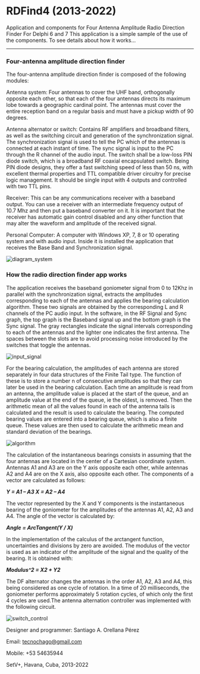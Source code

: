 <H1>RDFind4 (2013-2022)</H1>

Application and components for Four Antenna Amplitude Radio Direction Finder
For Delphi 6 and 7
This application is a simple sample of the use of the components.
To see details about how it works...

______________________________________

<H3>Four-antenna amplitude direction finder</H3>
The four-antenna amplitude direction finder is composed of the following modules:

Antenna system: Four antennas to cover the UHF band, orthogonally opposite each other, so that each of the four antennas directs its maximum lobe towards a geographic cardinal point. The antennas must cover the entire reception band on a regular basis and must have a pickup width of 90 degrees.

Antenna alternator or switch: Contains RF amplifiers and broadband filters, as well as the switching circuit and generation of the synchronization signal. The synchronization signal is used to tell the PC which of the antennas is connected at each instant of time. The sync signal is input to the PC through the R channel of the audio input. The switch shall be a low-loss PIN diode switch, which is a broadband RF coaxial encapsulated switch. Being PIN diode designs, they offer a fast switching speed of less than 50 ns, with excellent thermal properties and TTL compatible driver circuitry for precise logic management. It should be single input with 4 outputs and controlled with two TTL pins.

Receiver: This can be any communications receiver with a baseband output. You can use a receiver with an intermediate frequency output of 10.7 Mhz and then put a baseband converter on it. It is important that the receiver has automatic gain control disabled and any other function that may alter the waveform and amplitude of the received signal.

Personal Computer: A computer with Windows XP, 7, 8 or 10 operating system and with audio input. Inside it is installed the application that receives the Base Band and Synchronization signal.

![diagram_system](https://user-images.githubusercontent.com/59070402/151721919-c2fd2e22-25ec-4e57-854d-ecb813ac8d49.png)

<H3>How the radio direction finder app works</H3>
The application receives the baseband goniometer signal from 0 to 12Khz in parallel with the synchronization signal, extracts the amplitudes corresponding to each of the antennas and applies the bearing calculation algorithm. These two signals are obtained by the corresponding L and R channels of the PC audio input.
In the software, in the RF Signal and Sync graph, the top graph is the Baseband signal up and the bottom graph is the Sync signal. The gray rectangles indicate the signal intervals corresponding to each of the antennas and the lighter one indicates the first antenna. The spaces between the slots are to avoid processing noise introduced by the switches that toggle the antennas.

![input_signal](https://user-images.githubusercontent.com/59070402/151722204-232e1fdb-bcc8-4285-8112-cd20ef40e612.png)

For the bearing calculation, the amplitudes of each antenna are stored separately in four data structures of the Finite Tail type. The function of these is to store a number n of consecutive amplitudes so that they can later be used in the bearing calculation. Each time an amplitude is read from an antenna, the amplitude value is placed at the start of the queue, and an amplitude value at the end of the queue, ie the oldest, is removed.
Then the arithmetic mean of all the values found in each of the antenna tails is calculated and the result is used to calculate the bearing. The computed bearing values are entered into a bearing queue, which is also a finite queue. These values are then used to calculate the arithmetic mean and standard deviation of the bearings.

![algorithm](https://user-images.githubusercontent.com/59070402/151722154-b2812233-535f-4bfe-9094-8e4843907ba3.png)

The calculation of the instantaneous bearings consists in assuming that the four antennas are located in the center of a Cartesian coordinate system. Antennas A1 and A3 are on the Y axis opposite each other, while antennas A2 and A4 are on the X axis, also opposite each other. The components of a vector are calculated as follows:

  <b><i>Y = A1 – A3        X = A2 – A4</i></b>
  
The vector represented by the X and Y components is the instantaneous bearing of the goniometer for the amplitudes of the antennas A1, A2, A3 and A4. The angle of the vector is calculated by:

  <b><i>Angle = ArcTangent(Y / X)</i></b>

In the implementation of the calculus of the arctangent function, uncertainties and divisions by zero are avoided.
The modulus of the vector is used as an indicator of the amplitude of the signal and the quality of the bearing. It is obtained with:

  <b><i>Modulus^2 = X2 + Y2</i></b>

The DF alternator changes the antennas in the order A1, A2, A3 and A4, this being considered as one cycle of rotation. In a time of 20 milliseconds, the goniometer performs approximately 5 rotation cycles, of which only the first 4 cycles are used.The antenna alternation controller was implemented with the following circuit.

![switch_control](https://user-images.githubusercontent.com/59070402/151722607-d816a7ef-67db-4443-985b-c79086a498bf.jpg)

Designer and programmer: Santiago A. Orellana Pérez

Email: tecnochago@gmail.com

Mobile: +53 54635944

SetV+, Havana, Cuba, 2013-2022

